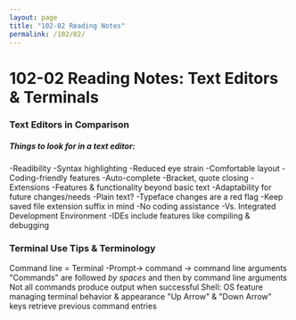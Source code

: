 ```yaml
---
layout: page
title: "102-02 Reading Notes"
permalink: /102/02/
---
```


# 102-02 Reading Notes: Text Editors & Terminals

### Text Editors in Comparison

##### Things to look for in a text editor:
-Readibility 
   -Syntax highlighting
   -Reduced eye strain
   -Comfortable layout
-Coding-friendly features
   -Auto-complete
   -Bracket, quote closing
-Extensions
   -Features & functionality beyond basic text
   -Adaptability for future changes/needs
-Plain text?
   -Typeface changes are a red flag
   -Keep saved file extension suffix in mind
   -No coding assistance
-Vs. Integrated Development Environment
   -IDEs include features like compiling & debugging

### Terminal Use Tips & Terminology

Command line = Terminal
-Prompt-> command -> command line arguments
"Commands" are followed *by spaces* and then by command line arguments
Not all commands produce output when successful
Shell: OS feature managing terminal behavior & appearance
"Up Arrow" & "Down Arrow" keys retrieve previous command entries

